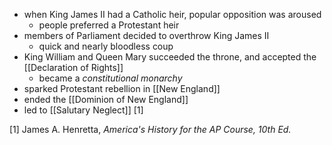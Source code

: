 - when King James II had a Catholic heir, popular opposition was aroused
	- people preferred a Protestant heir
- members of Parliament decided to overthrow King James II
	- quick and nearly bloodless coup
- King William and Queen Mary succeeded the throne, and accepted the [[Declaration of Rights]]
	- became a *constitutional monarchy*
- sparked Protestant rebellion in [[New England]]
- ended the [[Dominion of New England]]
- led to [[Salutary Neglect]] [1]

[1] James A. Henretta, *America's History for the AP Course, 10th Ed.*